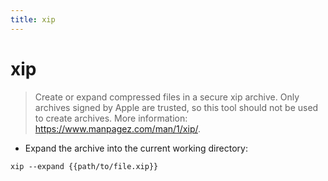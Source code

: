 ```yaml
---
title: xip
---
```

# xip

> Create or expand compressed files in a secure xip archive.
> Only archives signed by Apple are trusted, so this tool should not be used to create archives.
> More information: <https://www.manpagez.com/man/1/xip/>.

- Expand the archive into the current working directory:

`xip --expand {{path/to/file.xip}}`
